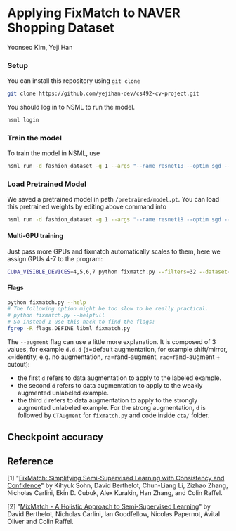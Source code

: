 # Applying FixMatch to NAVER Shopping Dataset
Yoonseo Kim, Yeji Han

### Setup
You can install this repository using ```git clone``` 
```bash
git clone https://github.com/yejihan-dev/cs492-cv-project.git
```

You should log in to NSML to run the model.
```bash
nsml login
```

### Train the model
To train the model in NSML, use 
```bash
nsml run -d fashion_dataset -g 1 --args "--name resnet18 --optim sgd --batch-size 64 --epoch 200 --mu 7 --lambda-u 1 --threshold 0.95"
```

### Load Pretrained Model
We saved a pretrained model in path `/pretrained/model.pt`. You can load this pretrained weights by editing above command into

```bash
nsml run -d fashion_dataset -g 1 --args "--name resnet18 --optim sgd --batch-size 64 --epoch 200 --mu 7 --lambda-u 1 --threshold 0.95"
```


#### Multi-GPU training
Just pass more GPUs and fixmatch automatically scales to them, here we assign GPUs 4-7 to the program:
```bash
CUDA_VISIBLE_DEVICES=4,5,6,7 python fixmatch.py --filters=32 --dataset=cifar10.3@40-1 --train_dir ./experiments/fixmatch
```

#### Flags

```bash
python fixmatch.py --help
# The following option might be too slow to be really practical.
# python fixmatch.py --helpfull
# So instead I use this hack to find the flags:
fgrep -R flags.DEFINE libml fixmatch.py
```

The `--augment` flag can use a little more explanation. It is composed of 3 values, for example `d.d.d`
(`d`=default augmentation, for example shift/mirror, `x`=identity, e.g. no augmentation, `ra`=rand-augment,
 `rac`=rand-augment + cutout):
- the first `d` refers to data augmentation to apply to the labeled example. 
- the second `d` refers to data augmentation to apply to the weakly augmented unlabeled example. 
- the third `d` refers to data augmentation to apply to the strongly augmented unlabeled example. For the strong
augmentation, `d` is followed by `CTAugment` for `fixmatch.py` and code inside `cta/` folder.


## Checkpoint accuracy



## Reference
[1] "[FixMatch: Simplifying Semi-Supervised Learning with Consistency and Confidence](https://arxiv.org/abs/2001.07685)" by Kihyuk Sohn, David Berthelot, Chun-Liang Li, Zizhao Zhang, Nicholas Carlini, Ekin D. Cubuk, Alex Kurakin, Han Zhang, and Colin Raffel.

[2] "[MixMatch - A Holistic Approach to Semi-Supervised Learning](https://arxiv.org/abs/1905.02249)" by David Berthelot, Nicholas Carlini, Ian Goodfellow, Nicolas Papernot, Avital Oliver and Colin Raffel.
